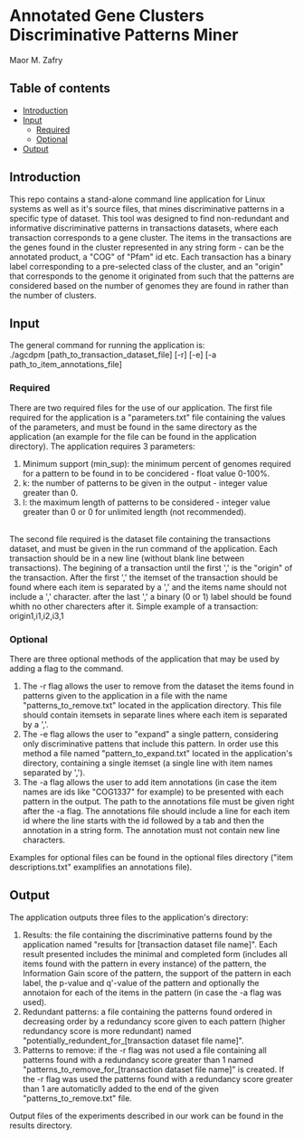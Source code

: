# Annotated Gene Clusters Discriminative Patterns Miner

Maor M. Zafry
<br>

## Table of contents

* [Introduction](#introduction)
* [Input](#input)
   * [Required](#required)
   * [Optional](#optional)
* [Output](#output)

## Introduction

This repo contains a stand-alone command line application for Linux systems as well as it's source files, that mines discriminative patterns in a specific type of dataset. This tool was designed to find non-redundant and informative discriminative patterns in transactions datasets, where each transaction corresponds to a gene cluster. The items in the transactions are the genes found in the cluster represented in any string form - can be the annotated product, a "COG" of "Pfam" id etc. Each transaction has a binary label corresponding to a pre-selected class of the cluster, and an "origin" that corresponds to the genome it originated from such that the patterns are considered based on the number of genomes they are found in rather than the number of clusters.<br>

## Input
The general command for running the application is:<br>
./agcdpm [path_to_transaction_dataset_file] [-r] [-e] [-a path_to_item_annotations_file]

### Required

There are two required files for the use of our application. The first file required for the application is a "parameters.txt" file containing the values of the parameters, and must be found in the same directory as the application (an example for the file can be found in the application directory). The application requires 3 parameters:
  1) Minimum support (min_sup): the minimum percent of genomes required for a pattern to be found in to be concidered - float value 0-100%.
  2) k: the number of patterns to be given in the output - integer value greater than 0.
  3) l: the maximum length of patterns to be considered - integer value greater than 0 or 0 for unlimited length (not recommended).<br><br>


The second file required is the dataset file containing the transactions dataset, and must be given in the run command of the application. Each transaction should be in a new line (without blank line between transactions). The begining of a transaction until the first ',' is the "origin" of the transaction. After the first ',' the itemset of the transaction should be found where each item is separated by a ',' and the items name should not include a ',' character. after the last ',' a binary (0 or 1) label should be found whith no other charecters after it. Simple example of a transaction:<br>
origin1,i1,i2,i3,1

### Optional

There are three optional methods of the application that may be used by adding a flag to the command. 
  1) The -r flag allows the user to remove from the dataset the items found in patterns given to the application in a file with the name "patterns_to_remove.txt" located in the application directory. This file should contain itemsets in separate lines where each item is separated by a ','.<br> 
  2) The -e flag allows the user to "expand" a single pattern, considering only discriminative pattens that include this pattern. In order use this method a file named "pattern_to_expand.txt" located in the application's directory, containing a single itemset (a single line with item names separated by ',').<br>
  3) The -a flag allows the user to add item annotations (in case the item names are ids like "COG1337" for example) to be presented with each pattern in the output. The path to the annotations file must be given right after the -a flag. The annotations file should include a line for each item id where the line starts with the id followed by a tab and then the annotation in a string form. The annotation must not contain new line characters.<br>

Examples for optional files can be found in the optional files directory ("item descriptions.txt" examplifies an annotations file).<br>

## Output
The application outputs three files to the application's directory:<br>
  1) Results: the file containing the discriminative patterns found by the application named "results for [transaction dataset file name]". Each result presented includes the        minimal and completed form (includes all items found with the pattern in every instance) of the pattern, the Information Gain score of the pattern, the support of the            pattern in each label, the p-value and q'-value of the pattern and optionally the annotaion for each of the items in the pattern (in case the -a flag was used).
  2) Redundant patterns: a file containing the patterns found ordered in decreasing order by a redundancy score given to each pattern (higher redundancy score is more                redundant) named "potentially_redundent_for_[transaction dataset file name]".
  3) Patterns to remove: if the -r flag was not used a file containing all patterns found with a redundancy score greater than 1 named                                                "patterns_to_remove_for_[transaction dataset file name]" is created. If the -r flag was used the patterns found with a redundancy score greater than 1 are automaticlly           added to the end of the given "patterns_to_remove.txt" file.<br>

Output files of the experiments described in our work can be found in the results directory.


